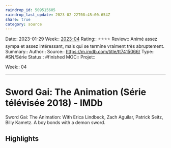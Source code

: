 ```yaml
---
raindrop_id: 509515605
raindrop_last_update: 2023-02-22T08:45:00.654Z
share: true
category: source
---
```


Date:: 2023-01-29
Week:: [2023-04](../week/2023-04.md)
Rating:: ⭐⭐⭐⭐
Review:: Animé assez sympa et assez intéressant, mais qui se termine vraiment très abruptement.
Summary:: 
Author::
Source:: https://m.imdb.com/title/tt7415066/
Type:: #SN/Série 
Status:: #finished 
MOC::
Projet:: 

Week:: 04

***
# Sword Gai: The Animation (Série télévisée 2018) - IMDb

Sword Gai: The Animation: With Erica Lindbeck, Zach Aguilar, Patrick Seitz, Billy Kametz. A boy bonds with a demon sword.

## Highlights

